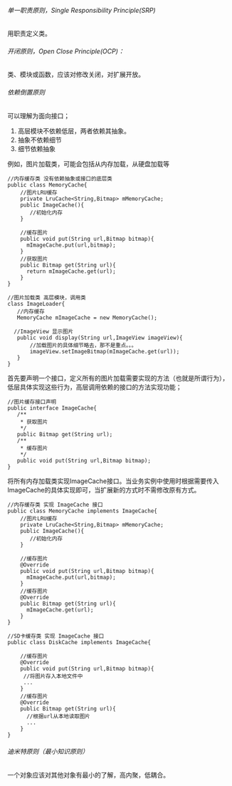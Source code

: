 ###### 单一职责原则，Single Responsibility Principle(SRP)

用职责定义类。
###### 开闭原则，Open Close Principle(OCP)：

类、模块或函数，应该对修改关闭，对扩展开放。

###### 依赖倒置原则
可以理解为面向接口；

1. 高层模块不依赖低层，两者依赖其抽象。
2. 抽象不依赖细节
3. 细节依赖抽象


例如，图片加载类，可能会包括从内存加载，从硬盘加载等


```
//内存缓存类 没有依赖抽象或接口的底层类
public class MemoryCache{
    //图片LRU缓存
    private LruCache<String,Bitmap> mMemoryCache;
    public ImageCache(){
       //初始化内存
    }

    //缓存图片
    public void put(String url,Bitmap bitmap){
      mImageCache.put(url,bitmap);
    } 
    //获取图片
    public Bitmap get(String url){
      return mImageCache.get(url);
    }  
}

//图片加载类 高层模块，调用类
class ImageLoader{
   //内存缓存
   MemoryCache mImageCache = new MemoryCache();

  //ImageView 显示图片
   public void display(String url,ImageView imageView){
       //加载图片的具体细节略去，那不是重点。。。
       imageView.setImageBitmap(mImageCache.get(url));
   }
}
```


首先要声明一个接口，定义所有的图片加载需要实现的方法（也就是所谓行为），低层具体实现这些行为，高层调用依赖的接口的方法实现功能；

```
//图片缓存接口声明
public interface ImageCache{
   /**
    * 获取图片
    */
   public Bitmap get(String url);
   /**
    * 缓存图片
    */
   public void put(String url,Bitmap bitmap);
}
```
将所有内存加载类实现ImageCache接口。当业务实例中使用时根据需要传入ImageCache的具体实现即可，当扩展新的方式时不需修改原有方式。
```
//内存缓存类 实现 ImageCache 接口
public class MemoryCache implements ImageCache{
    //图片LRU缓存
    private LruCache<String,Bitmap> mMemoryCache;
    public ImageCache(){
       //初始化内存
    }
    
    //缓存图片
    @Override
    public void put(String url,Bitmap bitmap){
      mImageCache.put(url,bitmap);
    } 
    //缓存图片
    @Override
    public Bitmap get(String url){
      mImageCache.get(url);
    }    
}

//SD卡缓存类 实现 ImageCache 接口
public class DiskCache implements ImageCache{
    
    //缓存图片
    @Override
    public void put(String url,Bitmap bitmap){
     //将图片存入本地文件中
     ...
    } 
    //缓存图片
    @Override
    public Bitmap get(String url){
      //根据url从本地读取图片
      ...
    }    
}
```
###### 迪米特原则（最小知识原则）

一个对象应该对其他对象有最小的了解，高内聚，低耦合。